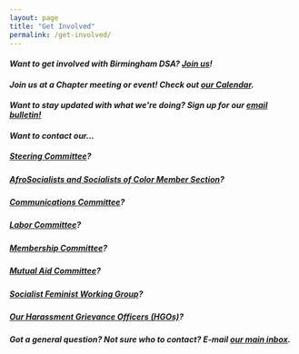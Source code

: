 ```yaml
---
layout: page
title: "Get Involved"
permalink: /get-involved/
---
```


<p><h5><b>Want to get involved with Birmingham DSA? <a href="https://act.dsausa.org/donate/membership">Join us</a>!

<p><h5><b>Join us at a Chapter meeting or event! Check out <a href="https://bhamdsa.org/calendar/">our Calendar</a>.

<p><h5><b>Want to stay updated with what we're doing? Sign up for our <a href="https://actionnetwork.org/forms/birmingham-dsa-biweekly-bulletin-subscription-form">email bulletin!</a>

<p><h5><b>Want to contact our...

<p><h5><a href="mailto:steering@bhamdsa.org?subject=Question for Steering Committee">Steering Committee</a>?

<p><h5><a href="mailto:afrosoc@bhamdsa.org?subject=Question for AFROSOC">AfroSocialists and Socialists of Color Member Section</a>?

<p><h5><a href="mailto:info@bhamdsa.org?subject=Question for Comms Committee">Communications Committee</a>?

<p><h5><a href="mailto:info@bhamdsa.org?subject=Question for Labor Committee">Labor Committee</a>?

<p><h5><a href="mailto:info@bhamdsa.org?subject=Question for Membership Committee">Membership Committee</a>?

<p><h5><a href="mailto:mutualaid@bhamdsa.org?subject=Question for Mutual Aid Committee">Mutual Aid Committee</a>?

<p><h5><a href="mailto:socfem@bhamdsa.org?subject=Question for Socialist Feminist Working Group">Socialist Feminist Working Group</a>?

<p><h5><a href="mailto:grievance@bhamdsa.org?subject=Question for Birmingham DSA Harassment Grievance Officers">Our Harassment Grievance Officers (HGOs)</a>?

<p><h5>Got a general question? Not sure who to contact? E-mail <a href="mailto:info@bhamdsa.org?subject=General Question">our main inbox</a>.

